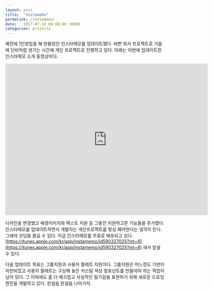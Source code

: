 ```yaml
---
layout: post
title:  "Instamemo"
permalink: /instamemo/
date:   2017-07-18 00:00:00 +0900
categories: projects
---
```


예전에 1인창업을 해 만들었던 인스타메모를 업데이트했다. 바쁜 회사 프로젝트로 가뭄에 단비처럼 생기는 시간에 개인 프로젝트로 진행하고 있다. 아래는 이번에 업데이트한 인스타메모 소개 동영상이다.
 
<iframe width="640" height="480" src="http://www.youtube.com/embed/UNXM0MFJvf8" frameborder="0"></iframe>

디자인을 변경했고 배경이미지와 텍스트 지원 등 그동안 지원하고픈 기능들을 추가했다. 인스타메모를 업데이트하면서 개발자는 개인프로젝트를 항상 해야한다는 생각이 든다. 그래야 코딩을 즐길 수 있다. 지금 인스타메모를 무료로 배포되고 있다. [https://itunes.apple.com/kr/app/instamemo/id590327025?mt=8](https://itunes.apple.com/kr/app/instamemo/id590327025?mt=8) 에서 받을 수 있다.

다음 업데이트 목표는 그룹지원과 사용자 팔레트 지원이다. 그룹지원은 어느정도 기반이 마련되었고 사용자 팔레트는 구상해 놓은 커스텀 색상 컴포넌트를 만들어야 하는 작업이 남아 있다. 그 이외에도 좀 더 매끄럽고 사실적인 필기감을 표현하기 위해 새로운 드로잉엔진을 개발하고 있다. 한걸음 한걸음 나아가자.

